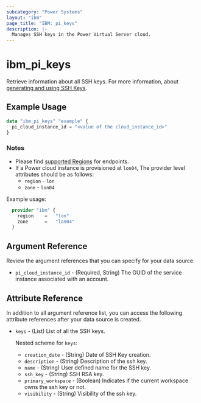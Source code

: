 ```yaml
---
subcategory: "Power Systems"
layout: "ibm"
page_title: "IBM: pi_keys"
description: |-
  Manages SSH keys in the Power Virtual Server cloud.
---
```


# ibm_pi_keys

Retrieve information about all SSH keys. For more information, about [generating and using SSH Keys](https://cloud.ibm.com/docs/power-iaas?topic=power-iaas-creating-ssh-key).

## Example Usage

```terraform
data "ibm_pi_keys" "example" {
  pi_cloud_instance_id = "<value of the cloud_instance_id>"
}
```

### Notes

- Please find [supported Regions](https://cloud.ibm.com/apidocs/power-cloud#endpoint) for endpoints.
- If a Power cloud instance is provisioned at `lon04`, The provider level attributes should be as follows:
  - `region` - `lon`
  - `zone` - `lon04`

Example usage:

  ```terraform
    provider "ibm" {
      region    =   "lon"
      zone      =   "lon04"
    }
  ```

## Argument Reference

Review the argument references that you can specify for your data source.

- `pi_cloud_instance_id` - (Required, String) The GUID of the service instance associated with an account.

## Attribute Reference

In addition to all argument reference list, you can access the following attribute references after your data source is created.

- `keys` - (List) List of all the SSH keys.

  Nested scheme for `keys`:
  - `creation_date` - (String) Date of SSH Key creation.
  - `description` - (String) Description of the ssh key.
  - `name` - (String) User defined name for the SSH key.
  - `ssh_key` - (String) SSH RSA key.
  - `primary_workspace` - (Boolean) Indicates if the current workspace owns the ssh key or not.
  - `visibility` - (String) Visibility of the ssh key.

